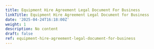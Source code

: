 ```yaml
---
title: Equipment Hire Agreement Legal Document For Business
linkTitle: Equipment Hire Agreement Legal Document for Business
date: '2025-04-24T16:18:00Z'
weight: 1
description: No content
draft: false
ref: equipment-hire-agreement-legal-document-for-business
---
```


